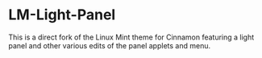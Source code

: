 # LM-Light-Panel

This is a direct fork of the Linux Mint theme for Cinnamon featuring a light panel and other various edits of the panel applets and menu.